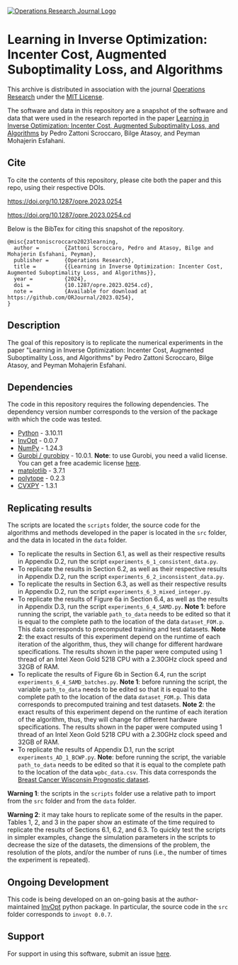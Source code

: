 
[![Operations Research Journal Logo](https://orjournal.github.io/OperationsReseachHeader.jpg)](https://pubsonline.informs.org/journal/opre)

# Learning in Inverse Optimization: Incenter Cost, Augmented Suboptimality Loss, and Algorithms

This archive is distributed in association with the journal [Operations Research](https://pubsonline.informs.org/journal/opre) under the [MIT License](LICENSE).

The software and data in this repository are a snapshot of the software and data that were used in the research reported in the paper [Learning in Inverse Optimization: Incenter Cost, Augmented Suboptimality Loss, and Algorithms](https://doi.org/10.1287/opre.2023.0254) by Pedro Zattoni Scroccaro, Bilge Atasoy, and Peyman Mohajerin Esfahani.

## Cite

To cite the contents of this repository, please cite both the paper and this repo, using their respective DOIs.

https://doi.org/10.1287/opre.2023.0254

https://doi.org/10.1287/opre.2023.0254.cd

Below is the BibTex for citing this snapshot of the repository.

```
@misc{zattoniscroccaro2023learning,
  author =        {Zattoni Scroccaro, Pedro and Atasoy, Bilge and Mohajerin Esfahani, Peyman},
  publisher =     {Operations Research},
  title =         {{Learning in Inverse Optimization: Incenter Cost, Augmented Suboptimality Loss, and Algorithms}},
  year =          {2024},
  doi =           {10.1287/opre.2023.0254.cd},
  note =          {Available for download at https://github.com/ORJournal/2023.0254},
}  
```

## Description

The goal of this repository is to replicate the numerical experiments in the paper "Learning in Inverse Optimization: Incenter Cost, Augmented Suboptimality Loss, and Algorithms" by Pedro Zattoni Scroccaro, Bilge Atasoy, and Peyman Mohajerin Esfahani.

## Dependencies

The code in this repository requires the following dependencies. The dependency version number corresponds to the version of the package with which the code was tested.

- [Python](https://www.python.org/) - 3.10.11
- [InvOpt](https://github.com/pedroszattoni/InvOpt) - 0.0.7
- [NumPy](https://numpy.org/) - 1.24.3
- [Gurobi / gurobipy](https://www.gurobi.com/) - 10.0.1. **Note**: to use Gurobi, you need a valid license. You can get a free academic license [here](https://www.gurobi.com/academia/academic-program-and-licenses/).
- [matplotlib](https://matplotlib.org/) - 3.7.1
- [polytope](https://tulip-control.github.io/polytope/) - 0.2.3
- [CVXPY](https://www.cvxpy.org/) - 1.3.1

## Replicating results

The scripts are located the `scripts` folder, the source code for the algorithms and methods developed in the paper is located in the `src` folder, and the data in located in the `data` folder.

- To replicate the results in Section 6.1, as well as their respective results in Appendix D.2, run the script `experiments_6_1_consistent_data.py`.
- To replicate the results in Section 6.2, as well as their respective results in Appendix D.2, run the script `experiments_6_2_inconsistent_data.py`.
- To replicate the results in Section 6.3, as well as their respective results in Appendix D.2, run the script `experiments_6_3_mixed_integer.py`.
- To replicate the results of Figure 6a  in Section 6.4, as well as the results in Appendix D.3, run the script `experiments_6_4_SAMD.py`. **Note 1**: before running the script, the variable `path_to_data` needs to be edited so that it is equal to the complete path to the location of the data `dataset_FOM.p`. This data corresponds to precomputed training and test datasets. **Note 2**: the exact results of this experiment depend on the runtime of each iteration of the algorithm, thus, they will change for different hardware specifications. The results shown in the paper were computed using 1 thread of an Intel Xeon Gold 5218 CPU with a 2.30GHz clock speed and 32GB of RAM.
- To replicate the results of Figure 6b  in Section 6.4, run the script `experiments_6_4_SAMD_batches.py`. **Note 1**: before running the script, the variable `path_to_data` needs to be edited so that it is equal to the complete path to the location of the data `dataset_FOM.p`. This data corresponds to precomputed training and test datasets. **Note 2**: the exact results of this experiment depend on the runtime of each iteration of the algorithm, thus, they will change for different hardware specifications. The results shown in the paper were computed using 1 thread of an Intel Xeon Gold 5218 CPU with a 2.30GHz clock speed and 32GB of RAM.
- To replicate the results of Appendix D.1, run the script `experiments_AD_1_BCWP.py`. **Note**: before running the script, the variable `path_to_data` needs to be edited so that it is equal to the complete path to the location of the data `wpbc_data.csv`. This data corresponds the [Breast Cancer Wisconsin Prognostic dataset](https://archive.ics.uci.edu/dataset/16/breast+cancer+wisconsin+prognostic).

**Warning 1**: the scripts in the `scripts` folder use a relative path to import from the `src` folder and from the `data` folder. 

**Warning 2**: it may take hours to replicate some of the results in the paper. Tables 1, 2, and 3 in the paper show an estimate of the time required to replicate the results of Sections 6.1, 6.2, and 6.3. To quickly test the scripts in simpler examples, change the simulation parameters in the scripts to decrease the size of the datasets, the dimensions of the problem, the resolution of the plots, and/or the number of runs (i.e., the number of times the experiment is repeated).  

## Ongoing Development

This code is being developed on an on-going basis at the author-maintained [InvOpt](https://github.com/pedroszattoni/InvOpt) python package. In particular, the source code in the `src` folder corresponds to `invopt 0.0.7`.

## Support

For support in using this software, submit an issue [here](https://github.com/pedroszattoni/InvOpt/issues/new).